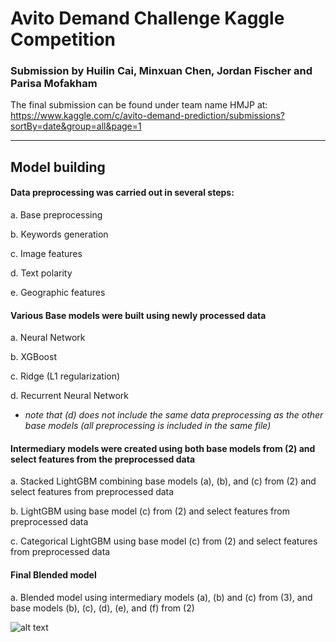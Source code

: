# Avito Demand Challenge Kaggle Competition
### Submission by Huilin Cai, Minxuan Chen, Jordan Fischer and Parisa Mofakham

The final submission can be found under team name HMJP at: 
<https://www.kaggle.com/c/avito-demand-prediction/submissions?sortBy=date&group=all&page=1>
_________________________________________________________________________________________________

## Model building
#### Data preprocessing was carried out in several steps: 

   a. Base preprocessing

   b. Keywords generation

   c. Image features

   d. Text polarity

   e. Geographic features 



#### Various Base models were built using newly processed data 

   a. Neural Network 

   b. XGBoost 

   c. Ridge (L1 regularization) 

   d. Recurrent Neural Network

   - *note that (d) does not include the same data preprocessing as the other base models (all preprocessing is included in the same file)*



#### Intermediary models were created using both base models from (2) and select features from the preprocessed data 

   a. Stacked LightGBM combining base models (a), (b), and (c) from (2) and select features from preprocessed data 

   b. LightGBM using base model (c) from (2) and select features from preprocessed data 

   c. Categorical LightGBM using base model (c) from (2) and select features from preprocessed data 



#### Final Blended model 

   a. Blended model using intermediary models (a), (b) and (c) from (3), and base models (b), (c), (d), (e), and (f) from (2)


![alt text](https://github.com/jordanjasuta/AvitoDemandChallenge/blob/master/ModelDiagram.PNG "Model Diagram")
